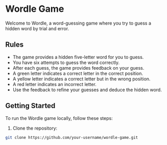 # Wordle Game

Welcome to Wordle, a word-guessing game where you try to guess a hidden word by trial and error.

## Rules

- The game provides a hidden five-letter word for you to guess.
- You have six attempts to guess the word correctly.
- After each guess, the game provides feedback on your guess.
- A green letter indicates a correct letter in the correct position.
- A yellow letter indicates a correct letter but in the wrong position.
- A red letter indicates an incorrect letter.
- Use the feedback to refine your guesses and deduce the hidden word.

## Getting Started

To run the Wordle game locally, follow these steps:

1. Clone the repository:

```bash
git clone https://github.com/your-username/wordle-game.git